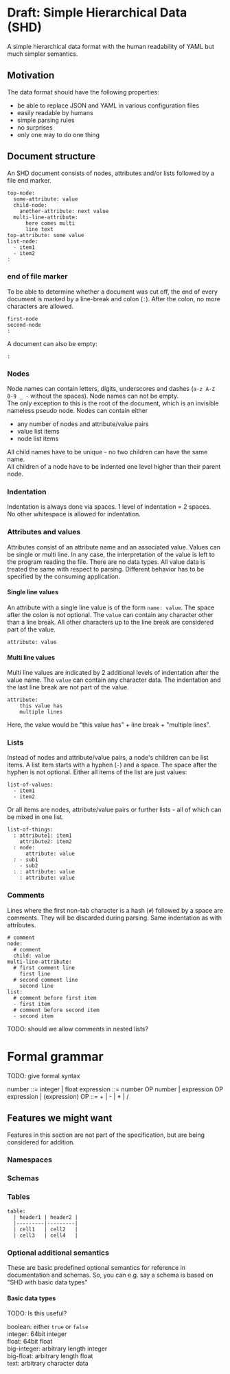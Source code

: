 # Draft: Simple Hierarchical Data (SHD)
A simple hierarchical data format with the human readability of YAML but much simpler semantics.

## Motivation
The data format should have the following properties:
- be able to replace JSON and YAML in various configuration files
- easily readable by humans
- simple parsing rules
- no surprises
- only one way to do one thing

## Document structure
An SHD document consists of nodes, attributes and/or lists followed by a file end marker.
```
top-node:
  some-attribute: value
  child-node:
    another-attribute: next value
  multi-line-attribute:
      here comes multi
      line text
top-attribute: some value
list-node:
  - item1
  - item2
:
```

### end of file marker

To be able to determine whether a document was cut off,
the end of every document is marked by a line-break and colon (`:`).
After the colon, no more characters are allowed.
```
first-node
second-node
:
```

A document can also be empty:
```
:
```

### Nodes
Node names can contain letters, digits, underscores and dashes (`a-z A-Z 0-9 _ -` without the spaces).
Node names can not be empty.  
The only exception to this is the root of the document, which is an invisible nameless pseudo node.
Nodes can contain either
- any number of nodes and attribute/value pairs
- value list items
- node list items

All child names have to be unique - no two children can have the same name.  
All children of a node have to be indented one level higher than their parent node.

### Indentation
Indentation is always done via spaces. 1 level of indentation = 2 spaces.  
No other whitespace is allowed for indentation.

### Attributes and values
Attributes consist of an attribute name and an associated value.
Values can be single or multi line.
In any case, the interpretation of the value is left to the program reading the file.
There are no data types.
All value data is treated the same with respect to parsing.
Different behavior has to be specified by the consuming application.

#### Single line values
An attribute with a single line value is of the form `name: value`.
The space after the colon is not optional.
The `value` can contain any character other than a line break.
All other characters up to the line break are considered part of the value.
```
attribute: value
```

#### Multi line values
Multi line values are indicated by 2 additional levels of indentation after the value name.
The `value` can contain any character data.
The indentation and the last line break are not part of the value.
```
attribute:
    this value has
    multiple lines
```
Here, the value would be "this value has" + line break + "multiple lines". 

### Lists
Instead of nodes and attribute/value pairs, a node's children can be list items.
A list item starts with a hyphen (`-`) and a space.
The space after the hyphen is not optional.
Either all items of the list are just values:
```
list-of-values:
  - item1
  - item2
```
Or all items are nodes, attribute/value pairs or further lists - all of which can be mixed in one list.
```
list-of-things:
  : attribute1: item1
    attribute2: item2
  : node:
      attribute: value
  : - sub1
    - sub2
  : : attribute: value
    : attribute: value
```

### Comments
Lines where the first non-tab character is a hash (`#`) followed by a space are comments.
They will be discarded during parsing.
Same indentation as with attributes.
```
# comment
node:
  # comment
  child: value
multi-line-attribute:
  # first comment line
    first line
  # second comment line
    second line
list:
  # comment before first item
  - first item
  # comment before second item
  - second item
```

TODO: should we allow comments in nested lists?

# Formal grammar
TODO: give formal syntax

number ::= integer | float
expression ::= number OP number | expression OP expression | (expression)
OP ::= + | - | * | /

## Features we might want
Features in this section are not part of the specification, but are being considered for addition. 

### Namespaces

### Schemas

### Tables
```
table:
  | header1 | header2 |
  |---------|---------|
  | cell1   | cell2   |
  | cell3   | cell4   |
```

### Optional additional semantics
These are basic predefined optional semantics for reference in documentation and schemas.
So, you can e.g. say a schema is based on "SHD with basic data types"

#### Basic data types
TODO: Is this useful?

boolean: either `true` or `false`  
integer: 64bit integer  
float: 64bit float  
big-integer: arbitrary length integer  
big-float: arbitrary length float  
text: arbitrary character data  

